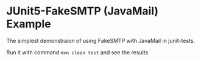 # JUnit5-FakeSMTP (JavaMail) Example
The simplest demonstraion of using FakeSMTP with JavaMail in junit-tests.

Run it with command `mvn clean test` and see the results
